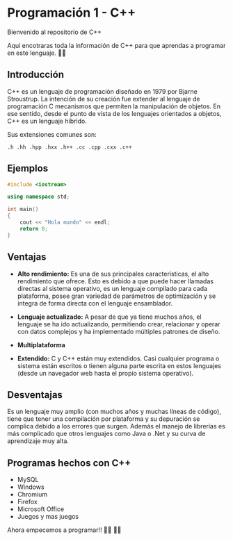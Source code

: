 # Programación 1 - C++

Bienvenido al repositorio de C++ 

Aquí encotraras toda la información de C++ para que aprendas a programar en este lenguaje. 👨‍🏫

## Introducción
C++ es un lenguaje de programación diseñado en 1979 por Bjarne Stroustrup. La intención de su creación fue extender al lenguaje de programación C mecanismos que permiten la manipulación de objetos. En ese sentido, desde el punto de vista de los lenguajes orientados a objetos, C++ es un lenguaje híbrido.

Sus extensiones comunes son: 
```
.h .hh .hpp .hxx .h++ .cc .cpp .cxx .c++
```

## Ejemplos
```cpp
#include <iostream>

using namespace std;

int main()
{
    cout << "Hola mundo" << endl;
    return 0;
}
```

## Ventajas
- **Alto rendimiento:** Es una de sus principales características, el alto rendimiento que ofrece. Esto es debido a que puede hacer llamadas directas al sistema operativo, es un lenguaje compilado para cada plataforma, posee gran variedad de parámetros de optimización y se integra de forma directa con el lenguaje ensamblador.

- **Lenguaje actualizado:** A pesar de que ya tiene muchos años, el lenguaje se ha ido actualizando, permitiendo crear, relacionar y operar con datos complejos y ha implementado múltiples patrones de diseño.

- **Multiplataforma**

- **Extendido:** C y C++ están muy extendidos. Casi cualquier programa o sistema están escritos o tienen alguna parte escrita en estos lenguajes (desde un navegador web hasta el propio sistema operativo).


## Desventajas
Es un lenguaje muy amplio (con muchos años y muchas líneas de código), tiene que tener una compilación por plataforma y su depuración se complica debido a los errores que surgen. Además el manejo de librerías es más complicado que otros lenguajes como Java o .Net y su curva de aprendizaje muy alta.

## Programas hechos con C++
- MySQL
- Windows
- Chromium
- Firefox
- Microsoft Office
- Juegos y mas juegos

Ahora empecemos a programar!! 👨‍💻 👩‍💻